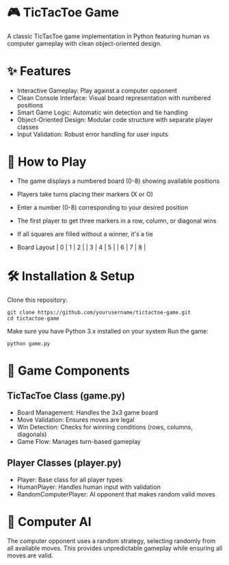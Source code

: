 # 🎮 TicTacToe Game
A classic TicTacToe game implementation in Python featuring human vs computer gameplay with clean object-oriented design.

# ✨ Features
- Interactive Gameplay: Play against a computer opponent
- Clean Console Interface: Visual board representation with numbered positions
- Smart Game Logic: Automatic win detection and tie handling
- Object-Oriented Design: Modular code structure with separate player classes
- Input Validation: Robust error handling for user inputs

# 🚀 How to Play

- The game displays a numbered board (0-8) showing available positions
- Players take turns placing their markers (X or O)
- Enter a number (0-8) corresponding to your desired position
- The first player to get three markers in a row, column, or diagonal wins
- If all squares are filled without a winner, it's a tie

- Board Layout
| 0 | 1 | 2 |
| 3 | 4 | 5 |
| 6 | 7 | 8 |

# 🛠️ Installation & Setup

Clone this repository:

```
git clone https://github.com/yourusername/tictactoe-game.git
cd tictactoe-game
```

Make sure you have Python 3.x installed on your system
Run the game:

```
python game.py
```

# 🎯 Game Components
## TicTacToe Class (game.py)

- Board Management: Handles the 3x3 game board
- Move Validation: Ensures moves are legal
- Win Detection: Checks for winning conditions (rows, columns, diagonals)
- Game Flow: Manages turn-based gameplay

## Player Classes (player.py)

- Player: Base class for all player types
- HumanPlayer: Handles human input with validation
- RandomComputerPlayer: AI opponent that makes random valid moves

# 🤖 Computer AI
The computer opponent uses a random strategy, selecting randomly from all available moves. This provides unpredictable gameplay while ensuring all moves are valid.

